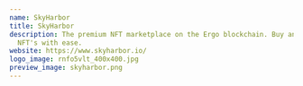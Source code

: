 ```yaml
---
name: SkyHarbor
title: SkyHarbor
description: The premium NFT marketplace on the Ergo blockchain. Buy and sell
  NFT's with ease.
website: https://www.skyharbor.io/
logo_image: rnfo5vlt_400x400.jpg
preview_image: skyharbor.png
---
```

